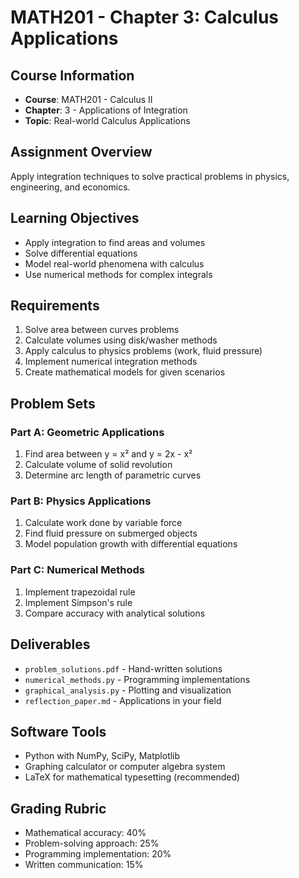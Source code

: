 # MATH201 - Chapter 3: Calculus Applications

## Course Information

- **Course**: MATH201 - Calculus II
- **Chapter**: 3 - Applications of Integration
- **Topic**: Real-world Calculus Applications

## Assignment Overview

Apply integration techniques to solve practical problems in physics,
engineering, and economics.

## Learning Objectives

- Apply integration to find areas and volumes
- Solve differential equations
- Model real-world phenomena with calculus
- Use numerical methods for complex integrals

## Requirements

1. Solve area between curves problems
2. Calculate volumes using disk/washer methods
3. Apply calculus to physics problems (work, fluid pressure)
4. Implement numerical integration methods
5. Create mathematical models for given scenarios

## Problem Sets

### Part A: Geometric Applications

1. Find area between y = x² and y = 2x - x²
2. Calculate volume of solid revolution
3. Determine arc length of parametric curves

### Part B: Physics Applications

1. Calculate work done by variable force
2. Find fluid pressure on submerged objects
3. Model population growth with differential equations

### Part C: Numerical Methods

1. Implement trapezoidal rule
2. Implement Simpson's rule
3. Compare accuracy with analytical solutions

## Deliverables

- `problem_solutions.pdf` - Hand-written solutions
- `numerical_methods.py` - Programming implementations
- `graphical_analysis.py` - Plotting and visualization
- `reflection_paper.md` - Applications in your field

## Software Tools

- Python with NumPy, SciPy, Matplotlib
- Graphing calculator or computer algebra system
- LaTeX for mathematical typesetting (recommended)

## Grading Rubric

- Mathematical accuracy: 40%
- Problem-solving approach: 25%
- Programming implementation: 20%
- Written communication: 15%
